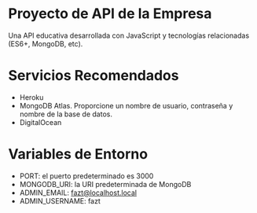 # Proyecto de API de la Empresa
Una API educativa desarrollada con JavaScript y tecnologías relacionadas (ES6+, MongoDB, etc).

# Servicios Recomendados

* Heroku
* MongoDB Atlas. Proporcione un nombre de usuario, contraseña y nombre de la base de datos.
* DigitalOcean

# Variables de Entorno

- PORT: el puerto predeterminado es 3000
- MONGODB_URI: la URI predeterminada de MongoDB
- ADMIN_EMAIL: fazt@localhost.local
- ADMIN_USERNAME: fazt
